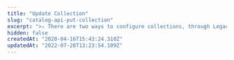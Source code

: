 ```yaml
---
title: "Update Collection"
slug: "catalog-api-put-collection"
excerpt: ">⚠️ There are two ways to configure collections, through Legacy CMS Portal or using the Beta Collection module. This endpoint is compatible with [collections configured through the Legacy CMS Portal](https://help.vtex.com/en/tutorial/adding-collections-cms--2YBy6P6X0NFRpkD2ZBxF6L).\n\nUpdates a previously created Collection.\r\n## Request body example\r\n\r\n```json\r\n{\r\n    \"Name\": \"Winter\",\r\n    \"Searchable\": false,\r\n    \"Highlight\": false,\r\n    \"DateFrom\": \"2021-09-27T10:47:00\",\r\n    \"DateTo\": \"2027-09-27T10:47:00\"\r\n}\r\n```\r\n\r\n## Response body example\r\n\r\n```json\r\n{\r\n    \"Id\": 159,\r\n    \"Name\": \"Winter\",\r\n    \"Description\": null,\r\n    \"Searchable\": false,\r\n    \"Highlight\": false,\r\n    \"DateFrom\": \"2021-09-27T10:47:00\",\r\n    \"DateTo\": \"2027-09-27T10:47:00\",\r\n    \"TotalProducts\": 0,\r\n    \"Type\": \"Manual\"\r\n}\r\n```"
hidden: false
createdAt: "2020-04-16T15:43:24.310Z"
updatedAt: "2022-07-28T13:23:54.109Z"
---
```

